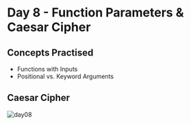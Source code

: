 # Day 8 - Function Parameters & Caesar Cipher
## Concepts Practised
- Functions with Inputs
- Positional vs. Keyword Arguments
## Caesar Cipher
![day08](https://user-images.githubusercontent.com/98851253/154520105-abaafffe-fbcb-4f68-bfc8-a9bea12e2bc9.gif)